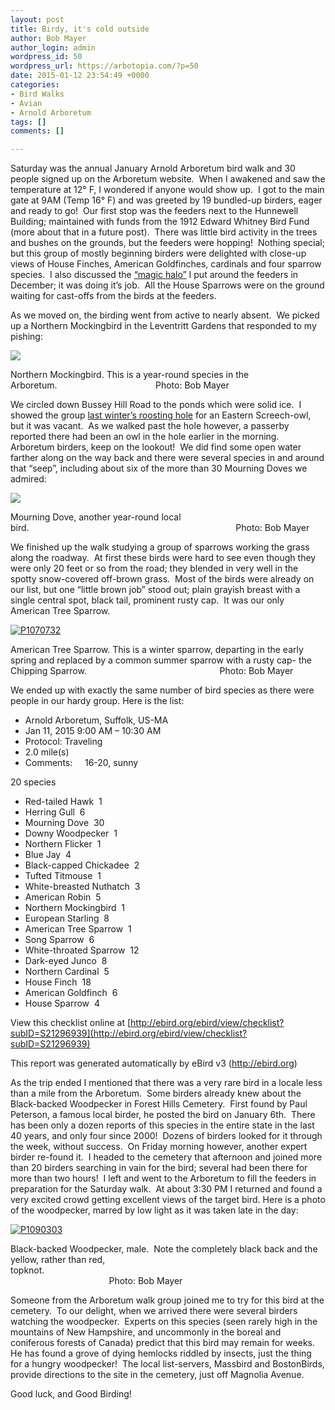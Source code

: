 ```yaml
---
layout: post
title: Birdy, it's cold outside
author: Bob Mayer
author_login: admin
wordpress_id: 50
wordpress_url: https://arbotopia.com/?p=50
date: 2015-01-12 23:54:49 +0000
categories:
- Bird Walks
- Avian
- Arnold Arboretum
tags: []
comments: []

---
```

Saturday was the annual January Arnold Arboretum bird walk and 30 people signed up on the Arboretum website.  When I awakened and saw the temperature at 12° F, I wondered if anyone would show up.  I got to the main gate at 9AM (Temp 16° F) and was greeted by 19 bundled-up birders, eager and ready to go!  Our first stop was the feeders next to the Hunnewell Building; maintained with funds from the 1912 Edward Whitney Bird Fund (more about that in a future post).  There was little bird activity in the trees and bushes on the grounds, but the feeders were hopping!  Nothing special; but this group of mostly beginning birders were delighted with close-up views of House Finches, American Goldfinches, cardinals and four sparrow species.  I also discussed the [“magic halo”](https://www.arbotopia.com/2014/03/14/what-about-birdfeeders.htmlhttps://www.arbotopia.com/2014/03/14/what-about-birdfeeders.html) I put around the feeders in December; it was doing it’s job.  All the House Sparrows were on the ground waiting for cast-offs from the birds at the feeders.

As we moved on, the birding went from active to nearly absent.  We picked up a Northern Mockingbird in the Leventritt Gardens that responded to my pishing:

![](/images/2018/11/P1080186.jpg)

Northern Mockingbird. This is a year-round species in the Arboretum.                                        Photo: Bob Mayer

We circled down Bussey Hill Road to the ponds which were solid ice.  I showed the group [last winter’s roosting hole](https://www.arbotopia.com/2014/02/27/arboretum-owls-update-2014.html) for an Eastern Screech-owl, but it was vacant.  As we walked past the hole however, a passerby reported there had been an owl in the hole earlier in the morning.  Arboretum birders, keep on the lookout!  We did find some open water farther along on the way back and there were several species in and around that “seep”, including about six of the more than 30 Mourning Doves we admired:

![](/images/P1030635.jpg)

Mourning Dove, another year-round local bird.                                                                                    Photo: Bob Mayer

We finished up the walk studying a group of sparrows working the grass along the roadway.  At first these birds were hard to see even though they were only 20 feet or so from the road; they blended in very well in the spotty snow-covered off-brown grass.  Most of the birds were already on our list, but one “little brown job” stood out; plain grayish breast with a single central spot, black tail, prominent rusty cap.  It was our only American Tree Sparrow.

[![P1070732](/images/2015/01/P1070732.jpg)](/images/2015/01/P1070732.jpg)

American Tree Sparrow. This is a winter sparrow, departing in the early spring and replaced by a common summer sparrow with a rusty cap- the Chipping Sparrow.                                                      Photo: Bob Mayer

We ended up with exactly the same number of bird species as there were people in our hardy group. Here is the list:

* Arnold Arboretum, Suffolk, US-MA
* Jan 11, 2015 9:00 AM – 10:30 AM
* Protocol: Traveling
* 2.0 mile(s)
* Comments:     16-20, sunny

20 species

* Red-tailed Hawk  1
* Herring Gull  6
* Mourning Dove  30
* Downy Woodpecker  1
* Northern Flicker  1
* Blue Jay  4
* Black-capped Chickadee  2
* Tufted Titmouse  1
* White-breasted Nuthatch  3
* American Robin  5
* Northern Mockingbird  1
* European Starling  8
* American Tree Sparrow  1
* Song Sparrow  6
* White-throated Sparrow  12
* Dark-eyed Junco  8
* Northern Cardinal  5
* House Finch  18
* American Goldfinch  6
* House Sparrow  4

View this checklist online at [http://ebird.org/ebird/view/checklist?subID=S21296939](http://ebird.org/ebird/view/checklist?subID=S21296939)

This report was generated automatically by eBird v3 (http://ebird.org)

As the trip ended I mentioned that there was a very rare bird in a locale less than a mile from the Arboretum.  Some birders already knew about the Black-backed Woodpecker in Forest Hills Cemetery.  First found by Paul Peterson, a famous local birder, he posted the bird on January 6th.  There has been only a dozen reports of this species in the entire state in the last 40 years, and only four since 2000!  Dozens of birders looked for it through the week, without success.  On Friday morning however, another expert birder re-found it.  I headed to the cemetery that afternoon and joined more than 20 birders searching in vain for the bird; several had been there for more than two hours!  I left and went to the Arboretum to fill the feeders in preparation for the Saturday walk.  At about 3:30 PM I returned and found a very excited crowd getting excellent views of the target bird. Here is a photo of the woodpecker, marred by low light as it was taken late in the day:

[![P1090303](/images/2015/01/P1090303.jpg)](/images/2015/01/P1090303.jpg)

Black-backed Woodpecker, male.  Note the completely black back and the yellow, rather than red, topknot.                                                                                                                                                          Photo: Bob Mayer

Someone from the Arboretum walk group joined me to try for this bird at the cemetery.  To our delight, when we arrived there were several birders watching the woodpecker.  Experts on this species (seen rarely high in the mountains of New Hampshire, and uncommonly in the boreal and coniferous forests of Canada) predict that this bird may remain for weeks.
He has found a grove of dying hemlocks riddled by insects, just the thing for a hungry woodpecker!  The local list-servers, Massbird and BostonBirds, provide directions to the site in the cemetery, just off Magnolia Avenue.

Good luck, and Good Birding!